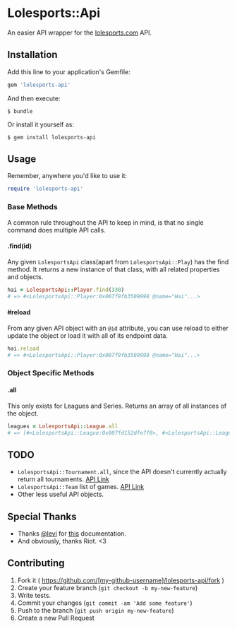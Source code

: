 # Lolesports::Api

An easier API wrapper for the [lolesports.com](http://na.lolesports.com) API.


## Installation

Add this line to your application's Gemfile:

```ruby
gem 'lolesports-api'
```

And then execute:

    $ bundle

Or install it yourself as:

    $ gem install lolesports-api


## Usage
Remember, anywhere you'd like to use it:

```ruby
require 'lolesports-api'
```
### Base Methods

A common rule throughout the API to keep in mind, is that no single command does multiple API calls.

#### .find(id)

Any given `LolesportsApi` class(apart from `LolesportsApi::Play`) has the find method. It returns a new instance of that class, with all related properties and objects.

```ruby
hai = LolesportsApi::Player.find(330)
# => #<LolesportsApi::Player:0x007f9fb3509998 @name="Hai"...>
```

#### #reload
From any given API object with an `@id` attribute, you can use reload to either update the object or load it with all of its endpoint data.

```ruby
hai.reload
# => #<LolesportsApi::Player:0x007f9fb3509998 @name="Hai"...>
```

### Object Specific Methods

#### .all

This only exists for Leagues and Series. Returns an array of all instances of the object.

```ruby
leagues = LolesportsApi::League.all
# => [#<LolesportsApi::League:0x007fd152dfe7f8>, #<LolesportsApi::League:0x00...]
```

## TODO
* `LolesportsApi::Tournament.all`, since the API doesn't currently actually return all tournaments. [API Link](http://na.lolesports.com/api/swagger#!/api/getTournaments)
* `LolesportsApi::Team` list of games. [API Link](http://na.lolesports.com/api/swagger#!/api/getSchedule)
* Other less useful API objects.

## Special Thanks
* Thanks [@levi](https://twitter.com/levi) for [this](https://gist.github.com/levi/e7e5e808ac0119e154ce) documentation.
* And obviously, thanks Riot. <3


## Contributing

1. Fork it ( https://github.com/[my-github-username]/lolesports-api/fork )
2. Create your feature branch (`git checkout -b my-new-feature`)
3. Write tests.
4. Commit your changes (`git commit -am 'Add some feature'`)
5. Push to the branch (`git push origin my-new-feature`)
6. Create a new Pull Request
